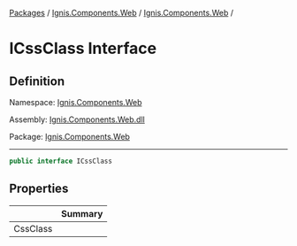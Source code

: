 [Packages](../../README.md) / [Ignis.Components.Web](../README.md) / [Ignis.Components.Web](README.md) /

# ICssClass Interface

## Definition

Namespace: [Ignis.Components.Web](README.md)

Assembly: [Ignis.Components.Web.dll](../README.md)

Package: [Ignis.Components.Web](https://www.nuget.org/packages/Ignis.Components.Web)

---

```csharp
public interface ICssClass
```

## Properties

|          | Summary |
| -------- | ------- |
| CssClass |         |
